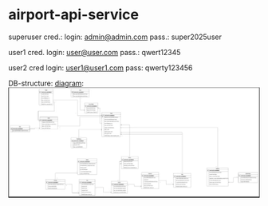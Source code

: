 # airport-api-service
superuser cred.:
login: admin@admin.com
pass.: super2025user

user1 cred.
login: user@user.com
pass.: qwert12345

user2 cred
login: user1@user1.com
pass: qwerty123456



DB-structure:
[diagram](https://drive.google.com/file/d/1UuFeLkHRUa-sjs0EkaRc1vUEJ0jKJxuB/view?usp=sharing):
![drawAirPort.png](images/drawAirPort.png)